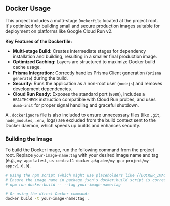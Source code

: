 ## Docker Usage

This project includes a multi-stage `Dockerfile` located at the project root. It's optimized for building small and secure production images suitable for deployment on platforms like Google Cloud Run v2.

**Key Features of the Dockerfile:**

- **Multi-stage Build:** Creates intermediate stages for dependency installation and building, resulting in a smaller final production image.
- **Optimized Caching:** Layers are structured to maximize Docker build cache usage.
- **Prisma Integration:** Correctly handles Prisma Client generation (`prisma generate`) during the build.
- **Security:** Runs the application as a non-root user (`nodejs`) and removes development dependencies.
- **Cloud Run Ready:** Exposes the standard port (`8080`), includes a `HEALTHCHECK` instruction compatible with Cloud Run probes, and uses `dumb-init` for proper signal handling and graceful shutdown.

A `.dockerignore` file is also included to ensure unnecessary files (like `.git`, `node_modules`, `.env`, logs) are excluded from the build context sent to the Docker daemon, which speeds up builds and enhances security.

### Building the Image

To build the Docker image, run the following command from the project root. Replace `your-image-name:tag` with your desired image name and tag (e.g., `my-app:latest`, `us-central1-docker.pkg.dev/my-gcp-project/my-app:v1.0.0`).

```bash
# Using the npm script (which might use placeholders like {{DOCKER_IMAGE}})
# Ensure the image name in package.json's docker:build script is correct
# npm run docker:build -- --tag your-image-name:tag

# Or using the direct Docker command:
docker build -t your-image-name:tag .
```
